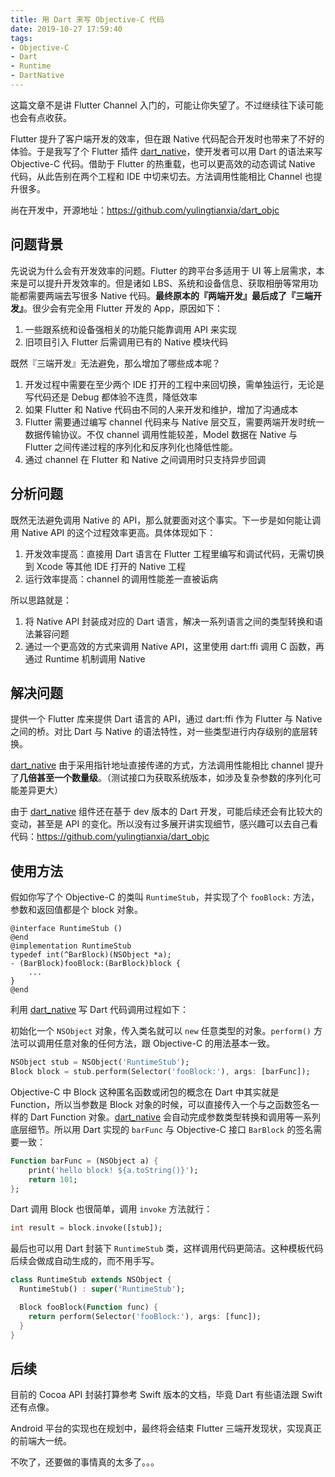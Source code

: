 ```yaml
---
title: 用 Dart 来写 Objective-C 代码
date: 2019-10-27 17:59:40
tags:
- Objective-C
- Dart
- Runtime
- DartNative
---
```


这篇文章不是讲 Flutter Channel 入门的，可能让你失望了。不过继续往下读可能也会有点收获。

Flutter 提升了客户端开发的效率，但在跟 Native 代码配合开发时也带来了不好的体验。于是我写了个 Flutter 插件 [dart_native](https://pub.dev/packages/dart_native)，使开发者可以用 Dart 的语法来写 Objective-C 代码。借助于 Flutter 的热重载，也可以更高效的动态调试 Native 代码，从此告别在两个工程和 IDE 中切来切去。方法调用性能相比 Channel 也提升很多。

尚在开发中，开源地址：https://github.com/yulingtianxia/dart_objc

<!--more-->

## 问题背景

先说说为什么会有开发效率的问题。Flutter 的跨平台多适用于 UI 等上层需求，本来是可以提升开发效率的。但是诸如 LBS、系统和设备信息、获取相册等常用功能都需要两端去写很多 Native 代码。**最终原本的『两端开发』最后成了『三端开发』**。很少会有完全用 Flutter 开发的 App，原因如下：

1. 一些跟系统和设备强相关的功能只能靠调用 API 来实现
2. 旧项目引入 Flutter 后需调用已有的 Native 模块代码

既然『三端开发』无法避免，那么增加了哪些成本呢？

1. 开发过程中需要在至少两个 IDE 打开的工程中来回切换，需单独运行，无论是写代码还是 Debug 都体验不连贯，降低效率
2. 如果 Flutter 和 Native 代码由不同的人来开发和维护，增加了沟通成本
3. Flutter 需要通过编写 channel 代码来与 Native 层交互，需要两端开发时统一数据传输协议。不仅 channel 调用性能较差，Model 数据在 Native 与 Flutter 之间传递过程的序列化和反序列化也降低性能。
4. 通过 channel 在 Flutter 和 Native 之间调用时只支持异步回调

## 分析问题

既然无法避免调用 Native 的 API，那么就要面对这个事实。下一步是如何能让调用 Native API 的这个过程效率更高。具体体现如下：

1. 开发效率提高：直接用 Dart 语言在 Flutter 工程里编写和调试代码，无需切换到 Xcode 等其他 IDE 打开的 Native 工程
2. 运行效率提高：channel 的调用性能差一直被诟病

所以思路就是：

1. 将 Native API 封装成对应的 Dart 语言，解决一系列语言之间的类型转换和语法兼容问题
2. 通过一个更高效的方式来调用 Native API，这里使用 dart:ffi 调用 C 函数，再通过 Runtime 机制调用 Native

## 解决问题

提供一个 Flutter 库来提供 Dart 语言的 API，通过 dart:ffi 作为 Flutter 与 Native 之间的桥。对比 Dart 与 Native 的语法特性，对一些类型进行内存级别的底层转换。

[dart_native](https://pub.dev/packages/dart_native) 由于采用指针地址直接传递的方式，方法调用性能相比 channel 提升了**几倍甚至一个数量级**。（测试接口为获取系统版本，如涉及复杂参数的序列化可能差异更大）

由于 [dart_native](https://pub.dev/packages/dart_native) 组件还在基于 dev 版本的 Dart 开发，可能后续还会有比较大的变动，甚至是 API 的变化。所以没有过多展开讲实现细节，感兴趣可以去自己看代码：https://github.com/yulingtianxia/dart_objc

## 使用方法

假如你写了个 Objective-C 的类叫 `RuntimeStub`，并实现了个 `fooBlock:` 方法，参数和返回值都是个 block 对象。

```objc
@interface RuntimeStub ()
@end
@implementation RuntimeStub
typedef int(^BarBlock)(NSObject *a);
- (BarBlock)fooBlock:(BarBlock)block {
    ...
}
@end
```

利用 [dart_native](https://pub.dev/packages/dart_native) 写 Dart 代码调用过程如下：

初始化一个 `NSObject` 对象，传入类名就可以 `new` 任意类型的对象。`perform()` 方法可以调用任意对象的任何方法，跟 Objective-C 的用法基本一致。

```dart
NSObject stub = NSObject('RuntimeStub');
Block block = stub.perform(Selector('fooBlock:'), args: [barFunc]);
```

Objective-C 中 Block 这种匿名函数或闭包的概念在 Dart 中其实就是 Function，所以当参数是 Block 对象的时候，可以直接传入一个与之函数签名一样的 Dart Function 对象。[dart_native](https://pub.dev/packages/dart_native) 会自动完成参数类型转换和调用等一系列底层细节。所以用 Dart 实现的 `barFunc` 与 Objective-C 接口 `BarBlock` 的签名需要一致：

```dart
Function barFunc = (NSObject a) {
    print('hello block! ${a.toString()}');
    return 101;
};
```

Dart 调用 Block 也很简单，调用 `invoke` 方法就行：

```dart
int result = block.invoke([stub]);
```

最后也可以用 Dart 封装下 `RuntimeStub` 类，这样调用代码更简洁。这种模板代码后续会做成自动生成的，而不用手写。

```dart
class RuntimeStub extends NSObject {
  RuntimeStub() : super('RuntimeStub');

  Block fooBlock(Function func) {
    return perform(Selector('fooBlock:'), args: [func]);
  }
}
```

## 后续

目前的 Cocoa API 封装打算参考 Swift 版本的文档，毕竟 Dart 有些语法跟 Swift 还有点像。

Android 平台的实现也在规划中，最终将会结束 Flutter 三端开发现状，实现真正的前端大一统。

不吹了，还要做的事情真的太多了。。。